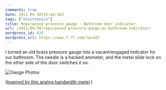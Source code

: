 ```yaml
---
comments: true
date: 2011-04-30T15:44:26Z
tags: ["electronics"]
title: Repurposed pressure gauge - Bathroom door indicator
url: /2011/04/30/repurposed-pressure-gauge-as-bathroom-indicator/
wordpress_id: 425
wordpress_url: https://www.f-77.com/?p=425
---
```


I turned an old brass pressure gauge into a vacant/engaged indicator for our bathroom. The needle is a hacked ammeter, and the metal slide lock on the other side of the door switches it on.

<img class="lightbox" src="/images/posts/2011/05/gaugephoto.jpg" alt="Gauge Photos" />

(<a href="https://hackaday.com/2010/11/24/building-a-bandwidth-meter/">Inspired by this analog bandwidth meter</a>.)
